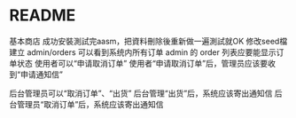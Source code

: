 # README
基本商店
成功安裝測試完aasm，把資料刪除後重新做一遍測試就OK
修改seed檔
建立 admin/orders 可以看到系统内所有订单
admin 的 order 列表应要能显示订单状态
使用者可以“申请取消订单”
使用者“申请取消订单”后，管理员应该要收到“申请通知信”

后台管理员可以“取消订单”、“出货”
后台管理“出货”后，系统应该寄出通知信
后台管理员“取消订单”后，系统应该寄出通知信
